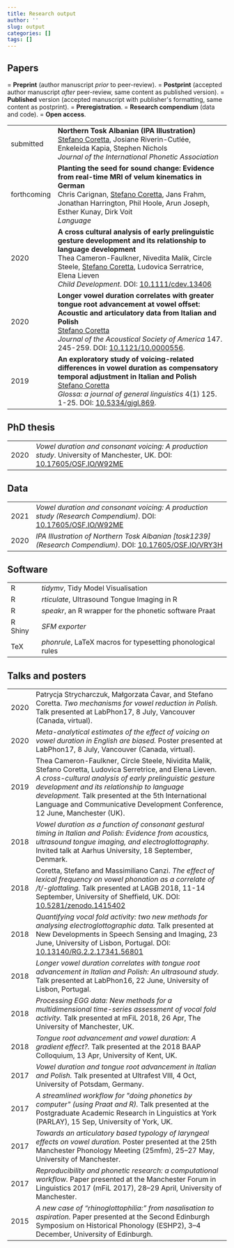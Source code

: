 ```yaml
---
title: Research output
author: ''
slug: output
categories: []
tags: []
---
```


## Papers

<span style="display: block" id="osi-notice">
  <span class="osi-preprint"></span> = <b>Preprint</b> (author manuscript <em>prior</em> to peer-review).
  <span class="osi-postprint"></span> = <b>Postprint</b> (accepted author manuscript <em>after</em> peer-review, same content as published version).
  <span class="osi-published"></span> = <b>Published</b> version (accepted manuscript with publisher's formatting, same content as postprint).
  <span class="osi-prereg"></span> = <b>Preregistration</b>.
  <span class="osi-compendium"></span> = <b>Research compendium</b> (data and code). <i class="fa fa fa-unlock-alt"></i> = <b>Open access</b>.
</span>



| | |
---|---
submitted   | <b>Northern Tosk Albanian (IPA Illustration)</b><br><u>Stefano Coretta</u>, Josiane Riverin-Cutlée, Enkeleida Kapia, Stephen Nichols<br><em>Journal of the International Phonetic Association</em><br><a class="osi" href=https://osf.io/mb2hg/ target="_blank"><span class="osi-preprint"></span></a> <a class="osi" href=https://osf.io/vry3h/ target="_blank"><span class="osi-compendium"></span></a>
forthcoming | <b>Planting the seed for sound change: Evidence from real-time MRI of velum kinematics in German</b><br>Chris Carignan, <u>Stefano Coretta</u>, Jans Frahm, Jonathan Harrington, Phil Hoole, Arun Joseph, Esther Kunay, Dirk Voit<br><em>Language</em><br><a class="osi" href=https://github.com/ChristopherCarignan/journal-articles/tree/master/rtMRI-velum target="_blank"><span class="osi-compendium"></span></a>
2020        | <b>A cross cultural analysis of early prelinguistic gesture development and its relationship to language development</b><br>Thea Cameron-Faulkner, Nivedita Malik, Circle Steele, <u>Stefano Coretta</u>, Ludovica Serratrice, Elena Lieven<br><em>Child Development</em>. DOI: <a href="http://doi.org/10.1111/cdev.13406" target="_blank">10.1111/cdev.13406</a><br><i class="fa fa-unlock-alt"></i> <a class="osi" href=https://doi.org/10.1111/cdev.13406 target="_blank"><span class="osi-published"></span></a>
2020        | <b>Longer vowel duration correlates with greater tongue root advancement at vowel offset: Acoustic and articulatory data from Italian and Polish</b><br><u>Stefano Coretta</u><br><em>Journal of the Acoustical Society of America</em> 147. 245-259. DOI: <a href="http://doi.org/10.1121/10.0000556" target="_blank">10.1121/10.0000556</a>.<br><a class="osi" href=https://doi.org/10.31219/osf.io/zrqyx target="_blank"><span class="osi-postprint"></span></a> <a class="osi" href=http://doi.org/10.1121/10.0000556 target="_blank"><span class="osi-published"></span></a> <a class="osi" href=https://osf.io/d245b/ target="_blank"><span class="osi-compendium"></span>
2019        | <b>An exploratory study of voicing-related differences in vowel duration as compensatory temporal adjustment in Italian and Polish</b><br><u>Stefano Coretta</u><br><em>Glossa: a journal of general linguistics</em> 4(1) 125. 1-25. DOI: <a href="http://doi.org/10.5334/gjgl.869" target="_blank">10.5334/gjgl.869</a>.<br><i class="fa fa-unlock-alt"></i> <a class="osi" href=http://doi.org/10.5334/gjgl.869 target="_blank"><span class="osi-published"></span></a> <a class="osi" href=https://osf.io/bfyhr/ target="_blank"><span class="osi-compendium"></span></a>


## PhD thesis

| | |
---|---
2020 | <em>Vowel duration and consonant voicing: A production study</em>. University of Manchester, UK. DOI: <a href="http://doi.org/10.17605/OSF.IO/W92ME" target="_blank">10.17605/OSF.IO/W92ME</a><br><a href=https://stefanocoretta.github.io/docs/pubs/coretta-phd-thesis.pdf target="_blank"><i class="fa fa-file-text"></i></a> <a class="osi" href=https://osf.io/w92me/ target="_blank"><span class="osi-compendium"></span></a>

## Data

<table>
  <tr>
    <td>2021</td>
    <td><em>Vowel duration and consonant voicing: A production study (Research Compendium)</em>. DOI: <a href="http://doi.org/10.17605/OSF.IO/W92ME" target="_blank">10.17605/OSF.IO/W92ME</a></td>
  </tr>
  <tr>
    <td>2020</td>
    <td><em>IPA Illustration of Northern Tosk Albanian [tosk1239] (Research Compendium)</em>. DOI: <a href="https://osf.io/vry3h/" target="_blank">10.17605/OSF.IO/VRY3H</a></td>
  </tr>
</table>

## Software

<table>
  <tr>
    <td>R</td>
    <td><em>tidymv</em>, Tidy Model Visualisation</td>
    <td><a href="http://github.com/stefanocoretta/tidymv" target="_blank"><i class="fa fa-external-link-alt"></i></a></td>
  </tr>
  <tr>
    <td>R</td>
    <td><em>rticulate</em>, Ultrasound Tongue Imaging in R</td>
    <td><a href="http://github.com/stefanocoretta/rticulate" target="_blank"><i class="fa fa-external-link-alt"></i></a></td>
  </tr>
  <tr>
    <td>R</td>
    <td><em>speakr</em>, an R wrapper for the phonetic software Praat</td>
    <td><a href="https://github.com/stefanocoretta/speakr" target="_blank"><i class="fa fa-external-link-alt"></i></a></td>
  </tr>
  <tr>
    <td>R Shiny</td>
    <td><em>SFM exporter</em></td>
    <td><a href="https://stefanocoretta.shinyapps.io/sfm-exporter/" target="_blank"><i class="fa fa-external-link-alt"></i></a></td>
  </tr>
  <tr>
    <td>TeX</td>
    <td><em>phonrule</em>, LaTeX macros for typesetting phonological rules</td>
    <td><a href="https://www.ctan.org/pkg/phonrule" target="_blank"><i class="fa fa-external-link-alt"></i></a></td>
  </tr>
</table>


## Talks and posters

<table>
  <tr>
    <td>2020</td>
    <td>Patrycja Strycharczuk, Małgorzata Ćavar, and Stefano Coretta. <em>Two mechanisms for vowel reduction in Polish.</em> Talk presented at LabPhon17, 8 July, Vancouver (Canada, virtual).</td>
  </tr>
  <tr>
    <td>2020</td>
    <td><em>Meta-analytical estimates of the effect of voicing on vowel duration in English are biased.</em> Poster presented at LabPhon17, 8 July, Vancouver (Canada, virtual).<br><a class="osi" href=https://github.com/stefanocoretta/2020-labphon target="_blank"><span class="osi-compendium"></span></a></td>
  </tr>
  <tr>
    <td>2019</td>
    <td>Thea Cameron-Faulkner, Circle Steele, Nividita Malik, Stefano Coretta, Ludovica Serretrice, and Elena Lieven. <em>A cross-cultural analysis of early prelinguistic gesture development and its relationship to language development.</em> Talk presented at the 5th International Language and Communicative Development Conference, 12 June, Manchester (UK).</td>
  </tr>
  <tr>
    <td>2018</td>
    <td><em>Vowel duration as a function of consonant gestural timing in Italian and Polish: Evidence from acoustics, ultrasound tongue imaging, and electroglottography.</em> Invited talk at Aarhus University, 18 September, Denmark.</td>
  </tr>
  <tr>
    <td>2018</td>
    <td>Coretta, Stefano and Massimiliano Canzi. <em>The effect of lexical frequency on vowel phonation as a correlate of /t/-glottaling.</em> Talk presented at LAGB 2018, 11-14 September, University of Sheffield, UK. DOI: <a href="http://doi.org/10.5281/zenodo.1415402" target="_blank">10.5281/zenodo.1415402</a><br><a href=https://github.com/stefanocoretta/2018-lagb/raw/master/presentation.pdf target="_blank"><i class="fa fa-file-text"></i></a> <a class="osi" href=https://github.com/stefanocoretta/2018-lagb target="_blank"><span class="osi-compendium"></span></a></td>
  </tr>
  <tr>
    <td>2018</td>
    <td><em>Quantifying vocal fold activity: two new methods for analysing electroglottographic data.</em> Talk presented at New Developments in Speech Sensing and Imaging, 23 June, University of Lisbon, Portugal. DOI: <a href="http://doi.org/10.13140/RG.2.2.17341.56801" target="_blank">10.13140/RG.2.2.17341.56801</a><br><a href=https://www.researchgate.net/publication/325973208_Quantifying_vocal_fold_activity_Two_new_methods_for_analysing_electroglottographic_data" target="_blank"><i class="fa fa-file-text"></i></a> <a class="osi" href="https://osf.io/zvcgb/" target="_blank"><span class="osi-compendium"></span></a></td>
  </tr>
  <tr>
    <td>2018</td>
    <td><em>Longer vowel duration correlates with tongue root advancement in Italian and Polish: An ultrasound study.</em> Talk presented at LabPhon16, 22 June, University of Lisbon, Portugal.<br><a href=https://www.researchgate.net/publication/325973221_Longer_vowel_duration_correlates_with_tongue_root_advancement_in_Italian_and_Polish_An_ultrasound_study" target="_blank"><i class="fa fa-file-text"></i></a> <a class="osi" href="https://github.com/stefanocoretta/2018-labphon" target="_blank"><span class="osi-compendium"></span></a></td>
  </tr>
  <tr>
    <td>2018</td>
    <td><em>Processing EGG data: New methods for a multidimensional time-series assessment of vocal fold activity.</em> Talk presented at mFiL 2018, 26 Apr, The University of Manchester, UK.</td>
  </tr>
  <tr>
    <td>2018</td>
    <td><em>Tongue root advancement and vowel duration: A gradient effect?.</em> Talk presented at the 2018 BAAP Colloquium, 13 Apr, University of Kent, UK.<br><a href="https://www.researchgate.net/publication/324517901_Tongue_root_advancement_and_vowel_duration_A_gradient_effect" target="_blank"><i class="fa fa-file-text"></i></a> <a class="osi" href="https://github.com/stefanocoretta/2018-baap" target="_blank"><span class="osi-compendium"></span></a></td>
  </tr>
  <tr>
    <td>2017</td>
    <td><em>Vowel duration and tongue root advancement in Italian and Polish.</em> Talk presented at Ultrafest VIII, 4 Oct, University of Potsdam, Germany.<br><a href="https://stefanocoretta.github.io/docs/pubs/2017-ultrafest.pdf" target="_blank"><i class="fa fa-file-text"></i></a> <a class="osi" href="https://github.com/stefanocoretta/2017-ultrafest" target="_blank"><span class="osi-compendium"></span></a></td>
  </tr>
  <tr>
    <td>2017</td>
    <td><em>A streamlined workflow for "doing phonetics by computer" (using Praat and R).</em> Talk presented at the Postgraduate Academic Research in Linguistics at York (PARLAY), 15 Sep, University of York, UK.<br><a href="https://stefanocoretta.github.io/docs/pubs/2017-parlay.pdf" target="_blank"><i class="fa fa-file-text"></i></a> <a class="osi" href="https://github.com/stefanocoretta/speakr-demo" target="_blank"><span class="osi-compendium"></span></a></td>
  </tr>
  <tr>
    <td>2017</td>
    <td><em>Towards an articulatory based typology of laryngeal effects on vowel duration.</em> Poster presented at the 25th Manchester Phonology Meeting (25mfm), 25–27 May, University of Manchester.<br><a href="https://stefanocoretta.github.io/docs/pubs/2017-mfm.pdf" target="_blank"><i class="fa fa-file-text"></i></a> <a class="osi" href="https://github.com/stefanocoretta/ma-thesis-york" target="_blank"><span class="osi-compendium"></span></a></td>
  </tr>
  <tr>
    <td>2017</td>
    <td><em>Reproducibility and phonetic research: a computational workflow.</em> Paper presented at the Manchester Forum in Linguistics 2017 (mFiL 2017), 28–29 April, University of Manchester.<br><a href="http://nbviewer.jupyter.org/github/stefanocoretta/reproducible-phonetics/blob/master/slides.pdf" target="_blank"><i class="fa fa-file-text"></i></a> <a class="osi" href="https://github.com/stefanocoretta/reproducible-phonetics" target="_blank"><span class="osi-compendium"></span></a></td>
  </tr>
  <tr>
    <td>2015</td>
    <td><em>A new case of “rhinoglottophilia:” from nasalisation to aspiration.</em> Paper presented at the Second Edinburgh Symposium on Historical Phonology (ESHP2), 3–4 December, University of Edinburgh.<br><a href="https://stefanocoretta.github.io/docs/pubs/2015-eshp.pdf" target="_blank"><i class="fa fa-file-text"></i></a></td>
  </tr>
</table>
